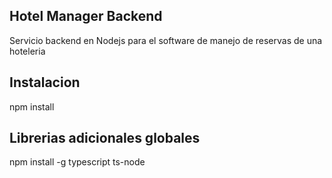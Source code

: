## Hotel Manager Backend
Servicio backend en Nodejs para el software de manejo de reservas de una hoteleria

## Instalacion
npm install

## Librerias adicionales globales
npm install -g typescript ts-node